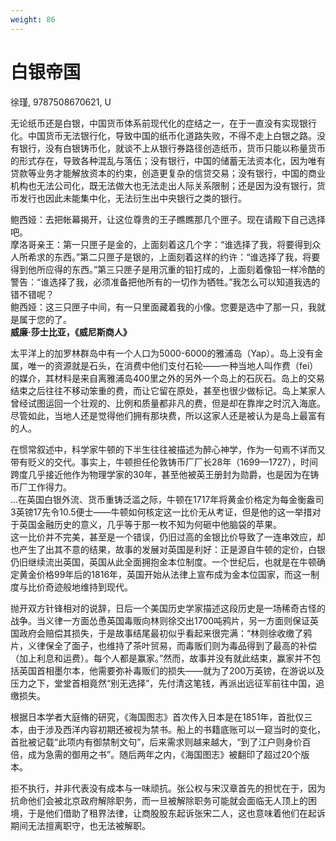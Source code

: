 ```yaml
---
weight: 86
---
```

# 白银帝国

徐瑾, 9787508670621, U

无论纸币还是白银，中国货币体系前现代化的症结之一，在于一直没有实现银行化。中国货币无法银行化，导致中国的纸币化道路失败，不得不走上白银之路。没有银行，没有白银铸币化，就谈不上从银行券路径创造纸币，货币只能以称量货币的形式存在，导致各种混乱与落伍；没有银行，中国的储蓄无法资本化，因为唯有贷款等业务才能解放资本的约束，创造更复杂的信贷交易；没有银行，中国的商业机构也无法公司化，既无法做大也无法走出人际关系限制；还是因为没有银行，货币发行也因此未能集中化，无法衍生出中央银行之类的银行。

鲍西娅：去把帐幕揭开，让这位尊贵的王子瞧瞧那几个匣子。现在请殿下自己选择吧。  
摩洛哥亲王：第一只匣子是金的，上面刻着这几个字：“谁选择了我，将要得到众人所希求的东西。”第二只匣子是银的，上面刻着这样的约许：“谁选择了我，将要得到他所应得的东西。”第三只匣子是用沉重的铅打成的，上面刻着像铅一样冷酷的警告：“谁选择了我，必须准备把他所有的一切作为牺牲。”我怎么可以知道我选的错不错呢？  
鲍西娅：这三只匣子中间，有一只里面藏着我的小像。您要是选中了那一只，我就是属于您的了。  
**威廉·莎士比亚，《威尼斯商人》**

太平洋上的加罗林群岛中有一个人口为5000-6000的雅浦岛（Yap）。岛上没有金属，唯一的资源就是石头，在消费中他们支付石轮——一种当地人叫作费（fei）的媒介，其材料是来自离雅浦岛400里之外的另外一个岛上的石灰石。岛上的交易结束之后往往不移动笨重的费，而让它留在原处，甚至也很少做标记。岛上某家人曾经试图运回一个壮观的、比例和质量都非凡的费，但是却在靠岸之时沉入海底。尽管如此，当地人还是觉得他们拥有那块费，所以这家人还是被认为是岛上最富有的人。

在惯常叙述中，科学家牛顿的下半生往往被描述为醉心神学，作为一句焉不详而又带有贬义的交代。事实上，牛顿担任伦敦铸币厂厂长28年（1699—1727），时间跨度几乎接近他作为物理学家的30年，甚至他被英王册封为勋爵，也是因为在铸币厂工作得力。  
…在英国白银外流、货币重铸泛滥之际，牛顿在1717年将黄金价格定为每金衡盎司3英镑17先令10.5便士——牛顿如何核定这一比价无从考证，但是他的这一举措对于英国金融历史的意义，几乎等于那一枚不知为何砸中他脑袋的苹果。  
这一比价并不完美，甚至是一个错误，仍旧过高的金银比价导致了一连串效应，却也产生了出其不意的结果，故事的发展对英国是利好：正是源自牛顿的定价，白银仍旧继续流出英国，英国从此全面拥抱金本位制度。一个世纪后，也就是在牛顿确定黄金价格99年后的1816年，英国开始从法律上宣布成为金本位国家，而这一制度与比价奇迹般地维持到现代。

抛开双方针锋相对的说辞，日后一个美国历史学家描述这段历史是一场稀奇古怪的战争。当义律一方面怂恿英国毒贩向林则徐交出1700吨鸦片，另一方面则保证英国政府会赔偿其损失，于是故事结尾最初似乎看起来很完满：“林则徐收缴了鸦片，义律保全了面子，也维持了茶叶贸易，而毒贩们则为毒品得到了最高的补偿（加上利息和运费）。每个人都是赢家。”然而，故事并没有就此结束，赢家并不包括英国首相墨尔本，他需要弥补毒贩们的损失——就为了200万英镑，在游说以及压力之下，堂堂首相竟然“别无选择”，先付清这笔钱，再派出远征军前往中国，追缴损失。

根据日本学者大庭脩的研究，《海国图志》首次传入日本是在1851年，首批仅三本，由于涉及西洋内容初期还被视为禁书。船上的书籍底账可以一窥当时的变化，首批被记载“此项内有御禁制文句”，后来需求则越来越大，“到了江户则身价百倍，成为急需的御用之书”。随后两年之内，《海国图志》被翻印了超过20个版本。

拒不执行，并非代表没有成本与一味顽抗。张公权与宋汉章首先的担忧在于，因为抗命他们会被北京政府解除职务，而一旦被解除职务可能就会面临无人顶上的困境，于是他们借助了租界法律，让商股股东起诉张宋二人，这也意味着他们在起诉期间无法擅离职守，也无法被解职。